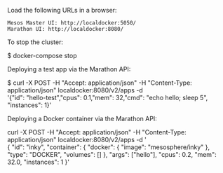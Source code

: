 Load the following URLs in a browser:

    Mesos Master UI: http://localdocker:5050/
    Marathon UI: http://localdocker:8080/

To stop the cluster:

$ docker-compose stop

Deploying a test app via the Marathon API:

$ curl -X POST -H "Accept: application/json" -H "Content-Type: application/json" localdocker:8080/v2/apps -d \
'{"id": "hello-test","cpus": 0.1,"mem": 32,"cmd": "echo hello; sleep 5", "instances": 1}'

Deploying a Docker container via the Marathon API:

curl -X POST -H "Accept: application/json" -H "Content-Type: application/json" localdocker:8080/v2/apps -d ' \
{
    "id": "inky",
    "container": {
        "docker": {
            "image": "mesosphere/inky"
        },
        "type": "DOCKER",
        "volumes": []
    },
    "args": ["hello"],
    "cpus": 0.2,
    "mem": 32.0,
    "instances": 1
}'

